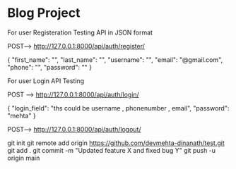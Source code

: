 # Blog Project




For user Registeration Testing API 
in JSON format

POST--> http://127.0.0.1:8000/api/auth/register/

{
    "first_name": "",
    "last_name": "",
    "username": "",
    "email": "@gmail.com",
    "phone": "",
    "password": ""
}

For user Login API Testing 

POST --> http://127.0.0.1:8000/api/auth/login/

{
    "login_field": "ths could be username , phonenumber , email",
    "password": "mehta"
}



POST--> http://127.0.0.1:8000/api/auth/logout/







git init
git remote add origin https://github.com/devmehta-dinanath/test.git
git add .
git commit -m "Updated feature X and fixed bug Y"
git push -u origin main